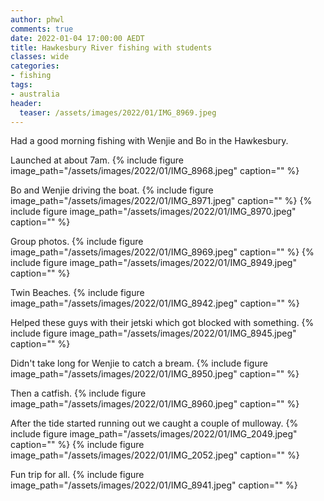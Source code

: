 ```yaml
---
author: phwl
comments: true
date: 2022-01-04 17:00:00 AEDT
title: Hawkesbury River fishing with students
classes: wide
categories:
- fishing
tags:
- australia
header:
  teaser: /assets/images/2022/01/IMG_8969.jpeg
---
```


Had a good morning fishing with Wenjie and Bo in the Hawkesbury.

Launched at about 7am.
{% include figure image_path="/assets/images/2022/01/IMG_8968.jpeg" caption="" %}

Bo and Wenjie driving the boat.
{% include figure image_path="/assets/images/2022/01/IMG_8971.jpeg" caption="" %}
{% include figure image_path="/assets/images/2022/01/IMG_8970.jpeg" caption="" %}

Group photos.
{% include figure image_path="/assets/images/2022/01/IMG_8969.jpeg" caption="" %}
{% include figure image_path="/assets/images/2022/01/IMG_8949.jpeg" caption="" %}

Twin Beaches.
{% include figure image_path="/assets/images/2022/01/IMG_8942.jpeg" caption="" %}

Helped these guys with their jetski which got blocked with something.
{% include figure image_path="/assets/images/2022/01/IMG_8945.jpeg" caption="" %}

Didn't take long for Wenjie to catch a bream.
{% include figure image_path="/assets/images/2022/01/IMG_8950.jpeg" caption="" %}

Then a catfish.
{% include figure image_path="/assets/images/2022/01/IMG_8960.jpeg" caption="" %}

After the tide started running out we caught a couple of mulloway.
{% include figure image_path="/assets/images/2022/01/IMG_2049.jpeg" caption="" %}
{% include figure image_path="/assets/images/2022/01/IMG_2052.jpeg" caption="" %}

Fun trip for all.
{% include figure image_path="/assets/images/2022/01/IMG_8941.jpeg" caption="" %}

